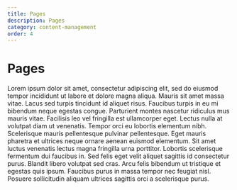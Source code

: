 ```yaml
---
title: Pages
description: Pages
category: content-management
order: 4
---
```


# Pages

Lorem ipsum dolor sit amet, consectetur adipiscing elit, sed do eiusmod tempor incididunt ut labore et dolore magna aliqua. Mauris sit amet massa vitae. Lacus sed turpis tincidunt id aliquet risus. Faucibus turpis in eu mi bibendum neque egestas congue. Parturient montes nascetur ridiculus mus mauris vitae. Facilisis leo vel fringilla est ullamcorper eget. Lectus nulla at volutpat diam ut venenatis. Tempor orci eu lobortis elementum nibh. Scelerisque mauris pellentesque pulvinar pellentesque. Eget mauris pharetra et ultrices neque ornare aenean euismod elementum. Sit amet luctus venenatis lectus magna fringilla urna porttitor. Lobortis scelerisque fermentum dui faucibus in. Sed felis eget velit aliquet sagittis id consectetur purus. Blandit libero volutpat sed cras. Arcu felis bibendum ut tristique et egestas quis ipsum. Faucibus purus in massa tempor nec feugiat nisl. Posuere sollicitudin aliquam ultrices sagittis orci a scelerisque purus.
